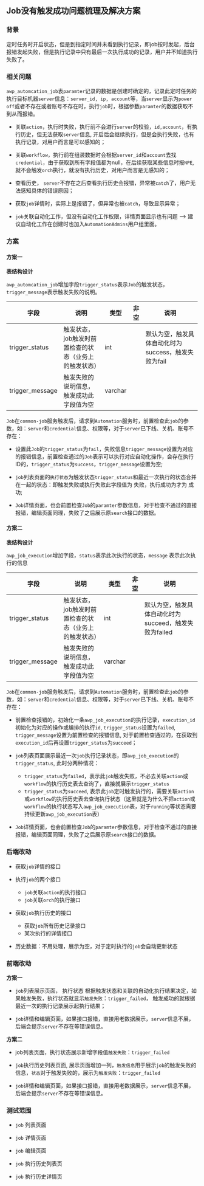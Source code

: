 ## Job没有触发成功问题梳理及解决方案

### 背景

定时任务时开启状态，但是到指定时间并未看到执行记录，即job按时发起，后台报错发起失败，但是执行记录中只有最后一次执行成功的记录，用户并不知道执行失败了。



### 相关问题

`awp_automcation_job`表`paramter`记录的数据是创建时确定的，记录此定时任务的执行目标机器`server`信息：`server_id, ip, account`等，当`server`显示为`power off`或者不存在或者账号不存在时，执行`job`时，根据参数`paramter`的数据获取不到从而报错。

- 关联`action`，执行时失败，执行前不会进行`server`的校验，`id,account`，有执行历史，但无法获取`server`信息, 开启后会继续执行，但是会执行失败，也有执行记录，对用户而言是可以感知的；

- 关联`workflow`，执行前在组装数据时会根据`server_id`和`account`去找`credential`，由于获取到所有字段值都为null，在后续获取某些信息时报`NPE`,  就不会触发`orch`执行，就没有执行历史，对用户而言是无感知的；

- 查看历史， `server`不存在之后查看执行历史会报错，异常被`catch`了，用户无法感知具体的错误原因；

- 获取`job`详情时，实际上是报错了，但异常也被`catch`，导致显示异常；

- `job`关联自动化工作，但没有自动化工作权限，详情页面显示也有问题 --> 建议自动化工作在创建时也加入`AutomationAdmins`用户组里面。

### 方案

#### 方案一

**表结构设计**

`awp_automcation_job`增加字段`trigger_status`表示`Job`的触发状态，`trigger_message`表示触发失败的说明。

| 字段            | 说明                                                  | 类型    | 非空 | 说明                                                |
| --------------- | ----------------------------------------------------- | ------- | ---- | --------------------------------------------------- |
| trigger_status  | 触发状态，job触发时前置检查的状态（业务上的触发状态） | int     |      | 默认为空，触发具体自动化时为success，触发失败为fail |
| trigger_message | 触发失败的说明信息，触发成功此字段值为空              | varchar |      |                                                     |

`Job`在`common-job`服务触发后，请求到`Automation`服务时，前置检查此`job`的参数，如：`server`和`credential`信息、权限等，对于`server`已下线、关机、账号不存在：

- 设置此`Job`的`trigger_status`为`fail`，失败信息`trigger_message`设置为对应的报错信息，前置检查通过的`Job`表示可以执行对应自动化操作，会存在执行ID的，`trigger_status`为`success`，`trigger_message`设置为空;
- `job`列表页面的`执行状态`为触发状态`trigger_status`和最近一次执行的状态合并在一起的状态：即触发失败或执行失败此字段值为 失败，执行成功为才为 成功;

- `Job`详情页面，也会前置检查`Job`的`paramter`参数信息，对于检查不通过的直接报错，编辑页面同理，失败了之后展示原`search`接口的数据。

#### 方案二

**表结构设计**

`awp_job_execution`增加字段，`status`表示此次执行的状态，`message` 表示此次执行的信息

| 字段            | 说明                                                  | 类型    | 非空 | 说明                                                  |
| --------------- | ----------------------------------------------------- | ------- | ---- | ----------------------------------------------------- |
| trigger_status  | 触发状态，job触发时前置检查的状态（业务上的触发状态） | int     |      | 默认为空，触发具体自动化时为succeed，触发失败为failed |
| trigger_message | 触发失败的说明信息，触发成功此字段值为空              | varchar |      |                                                       |

`Job`在`common-job`服务触发后，请求到`Automation`服务时，前置检查此`job`的参数，如：`server`和`credential`信息、权限等，对于`server`已下线、关机、账号不存在：

- 前置检查报错的，初始化一条`awp_job_execution`的执行记录，`execution_id`初始化为对应的操作或编排的执行`id`, `trigger_status`设置为`failed`, `trigger_message`设置为前置检查的报错信息,  对于前置检查通过的，在获取到`execution_id`后再设置`trigger_status`为`succeed`；
- `job`列表页面展示最近一次`job`执行记录状态，即`awp_job_execution`的`trigger_status`, 此时分两种情况：
  - `trigger_status`为`failed`，表示此`job`触发失败，不必去关联`action`或`workflow`的执行历史表去查询了，直接就展示`trigger_status`
  - `trigger_status`为`succeed`, 表示此`job`定时触发执行的，需要关联`action`或`workflow`的执行历史表去查询执行状态（这里就是为什么不把`action`或`workflow`的执行状态写入`awp_job_execution`表，对于`running`等状态需要持续更新`awp_job_execution`表）

- `Job`详情页面，也会前置检查`Job`的`paramter`参数信息，对于检查不通过的直接报错，编辑页面同理，失败了之后展示原`search`接口的数据。



### 后端改动

- 获取`job`详情的接口
- 执行`job`的两个接口
  - `job`关联`action`的执行接口
  - `job`关联`orch`的执行接口
- 获取`job`执行历史的接口
  - 获取`job`所有历史记录接口
  - 某次执行的详情接口

- 历史数据：不用处理，展示为空，对于定时执行的`job`会自动更新状态

  

### 前端改动

**方案一**

- `job`列表展示页面， 执行状态 根据触发状态和关联的自动化执行结果决定，如果触发失败，执行状态就显示`触发失败`：`trigger_failed`， 触发成功的就根据最近一次的执行记录展示起执行结果；

- `job`详情和编辑页面，如果接口报错，直接用老数据展示，`server`信息不展，后端会提示`server`不存在等错误信息。

**方案二**

- job列表页面，执行状态展示新增字段值`触发失败`：`trigger_failed`

- `job`执行历史列表页面, 展示页面增加一列，`触发信息`用于展示`job`的触发失败的信息，`状态`对于触发失败的，展示为`触发失败`：`trigger_failed`

- `job`详情和编辑页面，如果接口报错，直接用老数据展示，`server`信息不展，后端会提示`server`不存在等错误信息。

  

### 测试范围

- `job` 列表页面

- `job` 详情页面

- `job` 编辑页面

- `job` 执行历史列表页

- `job` 执行历史详情页


